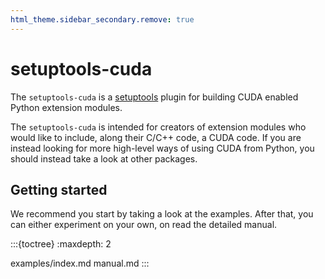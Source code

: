 ```yaml
---
html_theme.sidebar_secondary.remove: true
---
```

# setuptools-cuda

The `setuptools-cuda` is a [setuptools](https://setuptools.pypa.io/en/latest/) 
plugin for building CUDA enabled Python extension modules.


The `setuptools-cuda` is intended for creators of extension modules 
who would like to include, along their C/C++ code, a CUDA code. If you are 
instead looking for more high-level ways of using CUDA from Python, you 
should instead take a look at other packages.

## Getting started

We recommend you start by taking a look at the examples. After 
that, you can either experiment on your own, on read the detailed manual.

:::{toctree}
:maxdepth: 2

examples/index.md
manual.md
:::

